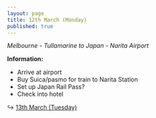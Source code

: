 ```yaml
---
layout: page
title: 12th March (Monday)
published: true
---
```

_Melbourne - Tullamarine to Japan - Narita Airport_


**Information:**

- Arrive at airport
- Buy Suica/pasmo for train to Narita Station
- Set up Japan Rail Pass?
- Check into hotel

↪ [13th March (Tuesday)](/days/week1/13mar)
